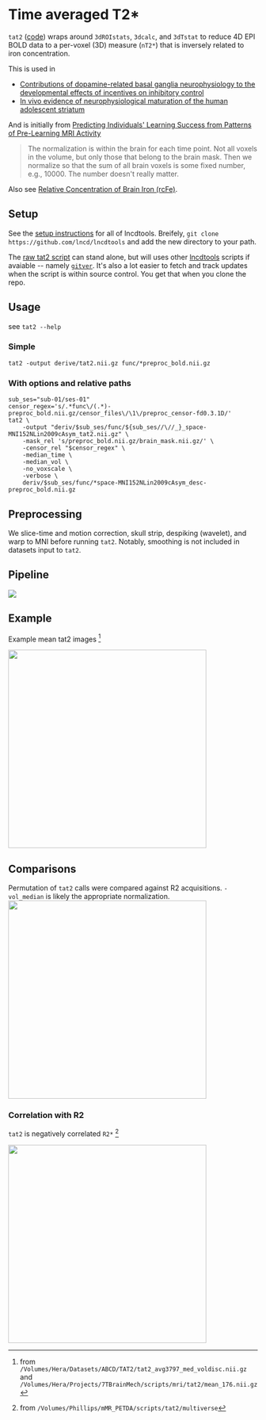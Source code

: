 # Time averaged T2*
`tat2` ([code](https://github.com/LabNeuroCogDevel/lncdtools/blob/master/tat2)) wraps around `3dROIstats`, `3dcalc`, and `3dTstat` to reduce 4D EPI BOLD data to a per-voxel (3D) measure (`nT2*`) that is inversely related to iron concentration.

This is used in

* [Contributions of dopamine-related basal ganglia neurophysiology to the developmental effects of incentives on inhibitory control](https://www.sciencedirect.com/science/article/pii/S1878929322000445)
* [In vivo evidence of neurophysiological maturation of the human adolescent striatum](https://www.sciencedirect.com/science/article/pii/S1878929314000863?via%3Dihub)

And is initially from [Predicting Individuals' Learning Success from Patterns of Pre-Learning MRI Activity](https://journals.plos.org/plosone/article?id=10.1371/journal.pone.0016093)
> The normalization is within the brain for each time point.
> Not all voxels in the volume, but only those that belong to the brain mask.
> Then we normalize so that the sum of all brain voxels is some fixed number,
> e.g., 10000. The number doesn't really matter.

Also see [Relative Concentration of Brain Iron (rcFe)](https://www.biorxiv.org/content/biorxiv/early/2019/03/16/579763.full.pdf).

## Setup
See the [setup instructions](lncdtools_setup) for all of lncdtools. Breifely, `git clone https://github.com/lncd/lncdtools` and add the new directory to your path.

The [raw tat2 script](https://raw.githubusercontent.com/lncd/lncdtools/master/tat2) can stand alone, but will uses other [lncdtools](https://github.com/LabNeuroCogDevel/lncdtools) scripts if avaiable -- namely [`gitver`](https://github.com/lncd/lncdtools/blob/master/gitver). It's also a lot easier to fetch and track updates when the script is within source control. You get that when you clone the repo.

## Usage
see `tat2 --help`

### Simple
```
tat2 -output derive/tat2.nii.gz func/*preproc_bold.nii.gz
```

### With options and relative paths
```
sub_ses="sub-01/ses-01"
censor_regex='s/.*func\/(.*)-preproc_bold.nii.gz/censor_files\/\1\/preproc_censor-fd0.3.1D/'
tat2 \
    -output "deriv/$sub_ses/func/${sub_ses//\//_}_space-MNI152NLin2009cAsym_tat2.nii.gz" \
    -mask_rel 's/preproc_bold.nii.gz/brain_mask.nii.gz/' \
    -censor_rel "$censor_regex" \
    -median_time \
    -median_vol \
    -no_voxscale \
    -verbose \
    deriv/$sub_ses/func/*space-MNI152NLin2009cAsym_desc-preproc_bold.nii.gz
```

## Preprocessing
We slice-time and motion correction, skull strip, despiking (wavelet), and warp to MNI before running `tat2`.
Notably, smoothing is not included in datasets input to `tat2`.

## Pipeline
![](/lncdtools/imgs/tat2.png)


## Example

Example mean tat2 images [^loc]


[<img src="/lncdtools/imgs/tat2_example.png" width=400/>](/lncdtools/imgs/tat2_examle.png)

[^loc]:from `/Volumes/Hera/Datasets/ABCD/TAT2/tat2_avg3797_med_voldisc.nii.gz` and `/Volumes/Hera/Projects/7TBrainMech/scripts/mri/tat2/mean_176.nii.gz`

## Comparisons

Permutation of `tat2` calls were compared against R2 acquisitions.
`-vol_median` is likely the appropriate normalization. <br>
[<img src="/lncdtools/imgs/tat2_matrix.png"     width=400 />](/lncdtools/imgs/tat2_matrix.png)

### Correlation with R2

`tat2` is negatively correlated `R2*` [^loccor]


[<img src="/lncdtools/imgs/tat2_vs_r2prime.png" height=400 />](/lncdtools/imgs/tat2_vs_r2prime.png) <br>

[^loccor]: from `/Volumes/Phillips/mMR_PETDA/scripts/tat2/multiverse`

